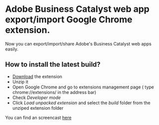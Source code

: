 Adobe Business Catalyst web app export/import Google Chrome extension.
==
Now you can export/import/share Adobe's Business Catalyst web apps easily.

## How to install the latest build?
* [Download](https://github.com/adobe-business-catalyst/web-app-export/archive/master.zip) the extension
* Unzip it
* Open Google Chrome and go to extensions management page ( type chrome://extensions/ in the address bar)
* Check *Developer mode*
* Click *Load unpacked extension* and select the *build* folder from the unziped extension folder

You can find an screencast [here](http://www.screencast.com/t/lY9ZLZxvSLDV)
